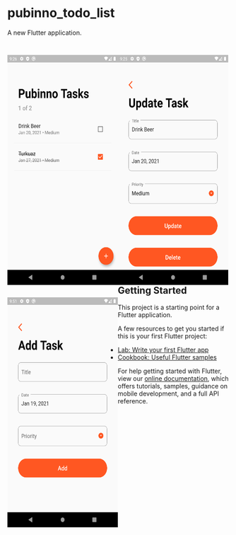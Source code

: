 # pubinno_todo_list

A new Flutter application.


<img align="left" src="https://raw.githubusercontent.com/ridvancakirtr/pubinno/master/s_0.png" style="padding-top: 2em;" width=250 height=520>
<img align="left" src="https://raw.githubusercontent.com/ridvancakirtr/pubinno/master/s_1.png" style="padding-top: 2em;" width=250 height=520>
<img align="left" src="https://raw.githubusercontent.com/ridvancakirtr/pubinno/master/s_2.png" style="padding-top: 2em;" width=250 height=520>

## Getting Started

This project is a starting point for a Flutter application.

A few resources to get you started if this is your first Flutter project:

- [Lab: Write your first Flutter app](https://flutter.dev/docs/get-started/codelab)
- [Cookbook: Useful Flutter samples](https://flutter.dev/docs/cookbook)

For help getting started with Flutter, view our
[online documentation](https://flutter.dev/docs), which offers tutorials,
samples, guidance on mobile development, and a full API reference.
